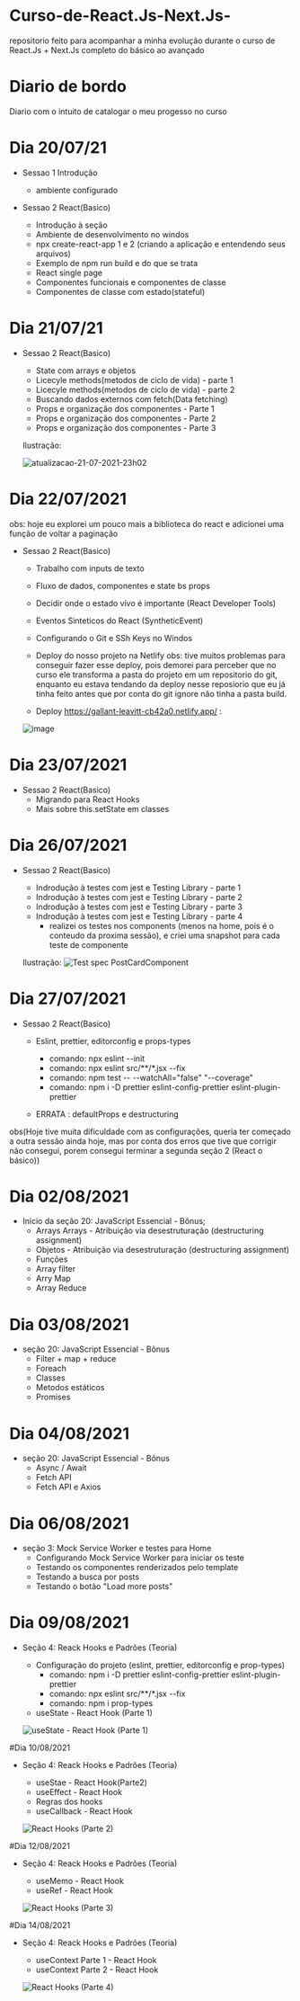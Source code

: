 # Curso-de-React.Js-Next.Js-
repositorio feito para acompanhar a minha evolução durante o curso de React.Js + Next.Js completo do básico  ao avançado


# Diario de bordo

Diario com o intuito de catalogar o meu progesso no curso

# Dia 20/07/21

- Sessao 1 Introdução
  - ambiente configurado
  
- Sessao 2 React(Basico)
  - Introdução à seção
  - Ambiente de desenvolvimento no windos
  - npx create-react-app 1 e 2 (criando a aplicação e entendendo seus arquivos)
  - Exemplo de npm run build e do que se trata
  - React single page
  - Componentes funcionais e componentes de classe
  - Componentes de classe com estado(stateful)

# Dia 21/07/21

- Sessao 2 React(Basico)
  - State com arrays e objetos
  - Licecyle methods(metodos de ciclo de vida) - parte 1
  - Licecyle methods(metodos de ciclo de vida) - parte 2
  - Buscando dados externos com fetch(Data fetching)
  - Props e organização dos componentes - Parte 1
  - Props e organização dos componentes - Parte 2
  - Props e organização dos componentes - Parte 3

  Ilustração: 

  ![atualizacao-21-07-2021-23h02](https://user-images.githubusercontent.com/75328283/126581715-7762cd42-f0cb-46a7-886a-ee740f50a289.png)

# Dia 22/07/2021

obs: hoje eu explorei um pouco mais a biblioteca do react e adicionei uma função de voltar a paginação 
- Sessao 2 React(Basico)
  - Trabalho com inputs de texto
  - Fluxo de dados, componentes e state bs props
  - Decidir onde o estado vivo é importante (React Developer Tools)
  - Eventos Sinteticos do React (SyntheticEvent)
  - Configurando o Git e SSh Keys no Windos
  - Deploy do nosso projeto na Netlify
    obs: tive muitos problemas para conseguir fazer esse deploy, pois demorei para perceber que no curso ele transforma a pasta do projeto em um repositorio do git, enquanto eu    estava tendando da deploy nesse reposiorio que eu já tinha feito antes que por conta do git ignore não tinha a pasta build. 
  
  - Deploy https://gallant-leavitt-cb42a0.netlify.app/ :

  ![image](https://user-images.githubusercontent.com/75328283/126730507-3e1adb83-625a-4a11-b737-d412b58f872d.png)


# Dia 23/07/2021
- Sessao 2 React(Basico)
  -  Migrando para React Hooks
  -  Mais sobre this.setState em classes

# Dia 26/07/2021
- Sessao 2 React(Basico)
  - Indrodução à testes com jest e Testing Library - parte 1
  - Indrodução à testes com jest e Testing Library - parte 2
  - Indrodução à testes com jest e Testing Library - parte 3
  - Indrodução à testes com jest e Testing Library - parte 4
    - realizei os testes nos components (menos na home, pois é o conteudo da proxima sessão), e criei uma snapshot para cada teste de componente
   
   Ilustração:
   ![Test spec PostCardComponent](https://user-images.githubusercontent.com/75328283/127071199-d65368c2-66eb-46b3-863d-8d224062f234.png)
 
 # Dia 27/07/2021
- Sessao 2 React(Basico)
  - Eslint, prettier, editorconfig e props-types
    - comando: npx eslint --init
    - comando: npx eslint src/**/*.jsx --fix
    - comando: npm test -- --watchAll="false" "--coverage"
    - comando: npm i -D prettier eslint-config-prettier eslint-plugin-prettier  

  - ERRATA : defaultProps e destructuring

obs(Hoje tive muita dificuldade com as configurações, queria ter começado a outra sessão ainda hoje, mas por conta dos erros que tive que corrigir não consegui, porem consegui terminar a segunda seção 2 (React o básico))

# Dia 02/08/2021

- Inicio da seção 20: JavaScript Essencial - Bônus;
  - Arrays Arrays - Atribuição via desestruturação (destructuring assignment)
  - Objetos - Atribuição via desestruturação (destructuring assignment)
  - Funções
  - Array filter
  - Arry Map
  - Array Reduce

# Dia 03/08/2021

- seção 20: JavaScript Essencial - Bônus
  - Filter + map + reduce
  - Foreach
  - Classes
  - Metodos estáticos
  - Promises
  
# Dia 04/08/2021

- seção 20: JavaScript Essencial - Bônus
  - Async / Await
  - Fetch API
  - Fetch API e Axios

# Dia 06/08/2021

- seção 3: Mock Service Worker e testes para Home 
  - Configurando Mock Service Worker para iniciar os teste
  - Testando os componentes renderizados pelo template <Home />
  - Testando a busca por posts
  - Testando o botão "Load more posts"

# Dia 09/08/2021

- Seção 4: Reack Hooks e Padrões (Teoria)
  -  Configuração do projeto (eslint, prettier, editorconfig e prop-types)
      - comando: npm i -D prettier eslint-config-prettier eslint-plugin-prettier
      - comando: npx eslint src/**/*.jsx --fix
      -  comando: npm i prop-types  
  - useState - React Hook (Parte 1)
  
  ![useState - React Hook (Parte 1)](https://user-images.githubusercontent.com/75328283/128793675-b3c37e6d-ba71-4357-9f2e-70dcfd41387a.png)

#Dia 10/08/2021
- Seção 4: Reack Hooks e Padrões (Teoria)
  - useStae - React Hook(Parte2)
  - useEffect - React Hook
  - Regras dos hooks
  - useCallback - React Hook
   
  ![React Hooks (Parte 2)](https://user-images.githubusercontent.com/75328283/128950385-c07321f7-bdc9-4e86-b58f-5091d8b38110.png)

#Dia 12/08/2021
- Seção 4: Reack Hooks e Padrões (Teoria)
  - useMemo - React Hook
  - useRef - React Hook
  
  ![React Hooks (Parte 3)](https://user-images.githubusercontent.com/75328283/129284869-14d3d6dd-90ba-450c-9e22-a2e6f65fe427.png)

#Dia 14/08/2021
- Seção 4: Reack Hooks e Padrões (Teoria)
  - useContext Parte 1 - React Hook
  - useContext Parte 2 - React Hook
  
  ![React Hooks (Parte 4)](https://user-images.githubusercontent.com/75328283/129460006-357bbc47-504c-435a-aa07-6f7834573948.png)


  
